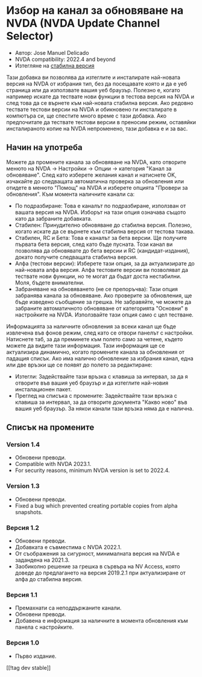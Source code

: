 # Избор на канал за обновяване на NVDA (NVDA Update Channel Selector) #

* Автор: Jose Manuel Delicado
* NVDA compatibility: 2022.4 and beyond
* Изтегляне на [стабилна версия][1]

Тази добавка ви позволява да изтеглите и инсталирате най-новата версия на
NVDA от избрания тип, без да посещавате която и да е уеб страница или да
използвате вашия уеб браузър. Полезно е, когато например искате да тествате
нови функции в тестова версия на NVDA и след това да се върнете към
най-новата стабилна версия. Ако редовно тествате тестови версии на NVDA и
обикновено ги инсталирате в компютъра си, ще спестите много време с тази
добавка. Ако предпочитате да тествате тестови версии в преносим режим,
оставяйки инсталираното копие на NVDA непроменено, тази добавка е и за вас.

## Начин на употреба

Можете да промените канала за обновяване на NVDA, като отворите менюто на
NVDA -> Настройки -> Опции -> категория "Канал за обновяване". След като
изберете желания канал и натиснете OK, изчакайте до следващата автоматична
проверка за обновления или отидете в менюто "Помощ" на NVDA и изберете
опцията "Провери за обновления". Към момента наличните канали са:

* По подразбиране: Това е каналът по подразбиране, използван от вашата
  версия на NVDA. Изборът на тази опция означава същото като да забраните
  добавката.
* Стабилен: Принудително обновяване до стабилна версия. Полезно, когато
  искате да се върнете към стабилна версия от тестова такава.
* Стабилен, RC и Бета: Това е каналът за бета версии. Ще получите първата
  бета версия, след като бъде пусната. Този канал ви позволява да обновявате
  до бета версии и RC (кандидат-издания), докато получите следващата
  стабилна версия.
* Алфа (тестови версии): Изберете тази опция, за да актуализирате до
  най-новата алфа версия. Алфа тестовите версии ви позволяват да тествате
  нови функции, но те могат да бъдат доста нестабилни. Моля, бъдете
  внимателни.
* Забраняване на обновяването (не се препоръчва): Тази опция забранява
  канала за обновяване. Ако проверите за обновления, ще бъде изведено
  съобщение за грешка. Не забравяйте, че можете да забраните автоматичното
  обновяване от категорията "Основни" в настройките на NVDA. Използвайте
  тази опция само с цел тестване.

Информацията за наличните обновления за всеки канал ще бъде извлечена във
фонов режим, след като се отвори панелът с настройки. Натиснете таб, за да
преминете към полето само за четене, където можете да видите тази
информация. Тази информация ще се актуализира динамично, когато промените
канала за обновления от падащия списък. Ако има налично обновление за
избрания канал, една или две връзки ще се появят до полето за редактиране:

* Изтегли: Задействайте тази връзка с клавиша за интервал, за да я отворите
  във вашия уеб браузър и да изтеглите най-новия инсталационен пакет.
* Преглед на списъка с промените: Задействайте тази връзка с клавиша за
  интервал, за да отворите документа "Какво ново" във вашия уеб браузър. За
  някои канали тази връзка няма да е налична.

## Списък на промените

### Version 1.4

* Обновени преводи.
* Compatible with NVDA 2023.1.
* For security reasons, minimum NVDA version is set to 2022.4.

### Version 1.3

* Обновени преводи.
* Fixed a bug which prevented creating portable copies from alpha snapshots.

### Версия 1.2

* Обновени преводи.
* Добавката е съвместима с NVDA 2022.1.
* От съображения за сигурност, минималната версия на NVDA е задандена на
  2021.3.
* Заобиколно решение за грешка в сървъра на NV Access, която доведе до
  предлагането на версия 2019.2.1 при актуализиране от алфа до стабилна
  версия.

### Версия 1.1

* Премахнати са неподдържаните канали.
* Обновени преводи.
* Добавена е информация за наличните в момента обновления към панела с
  настройките.

### Версия 1.0

* Първо издание.

[[!tag dev stable]]

[1]: https://www.nvaccess.org/addonStore/legacy?file=updateChannel
